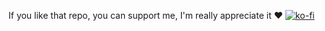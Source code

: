 If you like that repo, you can support me, I'm really appreciate it :heart:
[![ko-fi](https://www.ko-fi.com/img/githubbutton_sm.svg)](https://ko-fi.com/R3D9477)
